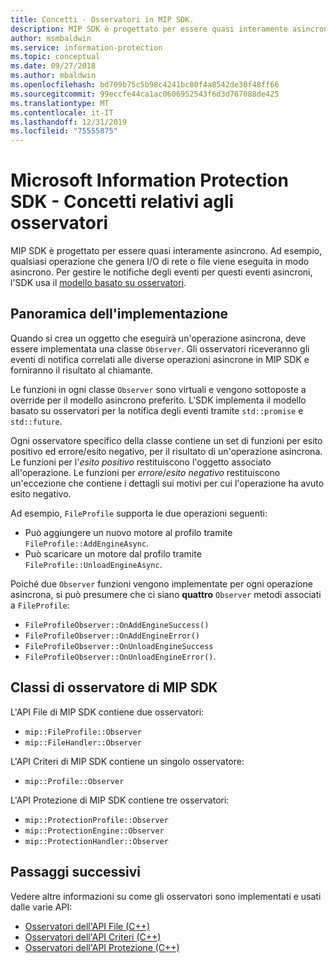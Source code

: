 ```yaml
---
title: Concetti - Osservatori in MIP SDK.
description: MIP SDK è progettato per essere quasi interamente asincrono. Questo articolo aiuterà a comprendere come gli osservatori vengono implementati e usati per l'asincronicità.
author: msmbaldwin
ms.service: information-protection
ms.topic: conceptual
ms.date: 09/27/2018
ms.author: mbaldwin
ms.openlocfilehash: bd709b75c5b98c4241bc80f4a8542de30f48ff66
ms.sourcegitcommit: 99eccfe44ca1ac0606952543f6d3d767088de425
ms.translationtype: MT
ms.contentlocale: it-IT
ms.lasthandoff: 12/31/2019
ms.locfileid: "75555875"
---
```

# <a name="microsoft-information-protection-sdk---observer-concepts"></a>Microsoft Information Protection SDK - Concetti relativi agli osservatori

MIP SDK è progettato per essere quasi interamente asincrono. Ad esempio, qualsiasi operazione che genera I/O di rete o file viene eseguita in modo asincrono. Per gestire le notifiche degli eventi per questi eventi asincroni, l'SDK usa il [modello basato su osservatori](https://wikipedia.org/wiki/Observer_pattern). 

## <a name="implementation-overview"></a>Panoramica dell'implementazione

Quando si crea un oggetto che eseguirà un'operazione asincrona, deve essere implementata una classe `Observer`. Gli osservatori riceveranno gli eventi di notifica correlati alle diverse operazioni asincrone in MIP SDK e forniranno il risultato al chiamante.

Le funzioni in ogni classe `Observer` sono virtuali e vengono sottoposte a override per il modello asincrono preferito. L'SDK implementa il modello basato su osservatori per la notifica degli eventi tramite `std::promise` e `std::future`.

Ogni osservatore specifico della classe contiene un set di funzioni per esito positivo ed errore/esito negativo, per il risultato di un'operazione asincrona. Le funzioni per l'*esito positivo* restituiscono l'oggetto associato all'operazione. Le funzioni per *errore*/*esito negativo* restituiscono un'eccezione che contiene i dettagli sui motivi per cui l'operazione ha avuto esito negativo.

Ad esempio, `FileProfile` supporta le due operazioni seguenti: 

- Può aggiungere un nuovo motore al profilo tramite `FileProfile::AddEngineAsync`. 
- Può scaricare un motore dal profilo tramite `FileProfile::UnloadEngineAsync`.

Poiché due `Observer` funzioni vengono implementate per ogni operazione asincrona, si può presumere che ci siano **quattro** `Observer` metodi associati a `FileProfile`: 

- `FileProfileObserver::OnAddEngineSuccess()`
- `FileProfileObserver::OnAddEngineError()`
- `FileProfileObserver::OnUnloadEngineSuccess`
- `FileProfileObserver::OnUnloadEngineError()`. 

## <a name="mip-sdk-observer-classes"></a>Classi di osservatore di MIP SDK

L'API File di MIP SDK contiene due osservatori:

* `mip::FileProfile::Observer`
* `mip::FileHandler::Observer`

L'API Criteri di MIP SDK contiene un singolo osservatore:

* `mip::Profile::Observer`

L'API Protezione di MIP SDK contiene tre osservatori:

* `mip::ProtectionProfile::Observer`
* `mip::ProtectionEngine::Observer`
* `mip::ProtectionHandler::Observer`

## <a name="next-steps"></a>Passaggi successivi

Vedere altre informazioni su come gli osservatori sono implementati e usati dalle varie API:

* [Osservatori dell'API File (C++)](concept-async-observers-file-cpp.md)
* [Osservatori dell'API Criteri (C++)](concept-async-observers-policy-cpp.md)
* [Osservatori dell'API Protezione (C++)](concept-async-observers-protection-cpp.md)

